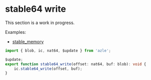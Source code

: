 # stable64 write

This section is a work in progress.

Examples:

-   [stable_memory](https://github.com/demergent-labs/azle/tree/main/examples/stable_memory)

```typescript
import { blob, ic, nat64, $update } from 'azle';

$update;
export function stable64_write(offset: nat64, buf: blob): void {
    ic.stable64_write(offset, buf);
}
```
